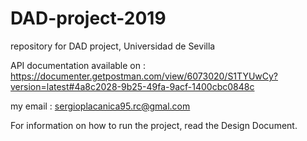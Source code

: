 # DAD-project-2019
repository for DAD project, Universidad de Sevilla

API documentation available on : https://documenter.getpostman.com/view/6073020/S1TYUwCy?version=latest#4a8c2028-9b25-49fa-9acf-1400cbc0848c

my email : sergioplacanica95.rc@gmal.com

For information on how to run the project, read the Design Document.
